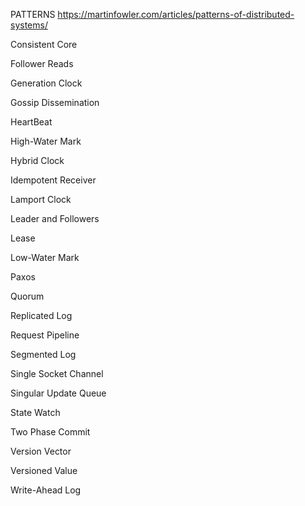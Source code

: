 PATTERNS
https://martinfowler.com/articles/patterns-of-distributed-systems/

Consistent Core

Follower Reads

Generation Clock

Gossip Dissemination

HeartBeat

High-Water Mark

Hybrid Clock

Idempotent Receiver

Lamport Clock

Leader and Followers

Lease

Low-Water Mark

Paxos

Quorum

Replicated Log

Request Pipeline

Segmented Log

Single Socket Channel

Singular Update Queue

State Watch

Two Phase Commit

Version Vector

Versioned Value

Write-Ahead Log